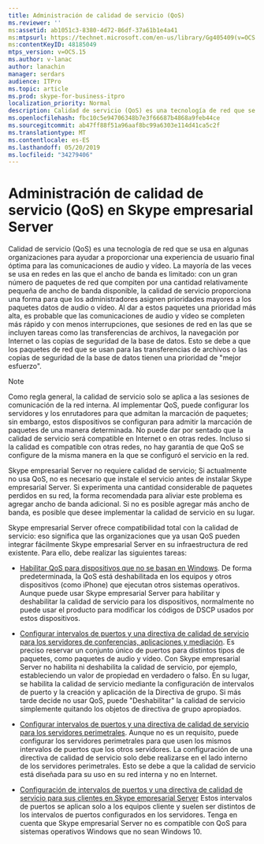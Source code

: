 ```yaml
---
title: Administración de calidad de servicio (QoS)
ms.reviewer: ''
ms:assetid: ab1051c3-8380-4d72-86df-37a61b1e4a41
ms:mtpsurl: https://technet.microsoft.com/en-us/library/Gg405409(v=OCS.15)
ms:contentKeyID: 48185049
mtps_version: v=OCS.15
ms.author: v-lanac
author: lanachin
manager: serdars
audience: ITPro
ms.topic: article
ms.prod: skype-for-business-itpro
localization_priority: Normal
description: Calidad de servicio (QoS) es una tecnología de red que se usa en algunas organizaciones para ayudar a proporcionar una experiencia de usuario final óptima para las comunicaciones de audio y vídeo.
ms.openlocfilehash: fbc10c5e94706348b7e3f66687b4868a9feb44ce
ms.sourcegitcommit: ab47ff88f51a96aaf8bc99a6303e114d41ca5c2f
ms.translationtype: MT
ms.contentlocale: es-ES
ms.lasthandoff: 05/20/2019
ms.locfileid: "34279406"
---
```

# <a name="managing-quality-of-service-qos-in-skype-for-business-server"></a>Administración de calidad de servicio (QoS) en Skype empresarial Server


Calidad de servicio (QoS) es una tecnología de red que se usa en algunas organizaciones para ayudar a proporcionar una experiencia de usuario final óptima para las comunicaciones de audio y vídeo. La mayoría de las veces se usa en redes en las que el ancho de banda es limitado: con un gran número de paquetes de red que compiten por una cantidad relativamente pequeña de ancho de banda disponible, la calidad de servicio proporciona una forma para que los administradores asignen prioridades mayores a los paquetes datos de audio o vídeo. Al dar a estos paquetes una prioridad más alta, es probable que las comunicaciones de audio y vídeo se completen más rápido y con menos interrupciones, que sesiones de red en las que se incluyen tareas como las transferencias de archivos, la navegación por Internet o las copias de seguridad de la base de datos. Esto se debe a que los paquetes de red que se usan para las transferencias de archivos o las copias de seguridad de la base de datos tienen una prioridad de "mejor esfuerzo".


> [!NOTE]  
> Como regla general, la calidad de servicio solo se aplica a las sesiones de comunicación de la red interna. Al implementar QoS, puede configurar los servidores y los enrutadores para que admitan la marcación de paquetes; sin embargo, estos dispositivos se configuran para admitir la marcación de paquetes de una manera determinada. No puede dar por sentado que la calidad de servicio será compatible en Internet o en otras redes. Incluso si la calidad es compatible con otras redes, no hay garantía de que QoS se configure de la misma manera en la que se configuró el servicio en la red.

Skype empresarial Server no requiere calidad de servicio; Si actualmente no usa QoS, no es necesario que instale el servicio antes de instalar Skype empresarial Server. Si experimenta una cantidad considerable de paquetes perdidos en su red, la forma recomendada para aliviar este problema es agregar ancho de banda adicional. Si no es posible agregar más ancho de banda, es posible que desee implementar la calidad de servicio en su lugar.

Skype empresarial Server ofrece compatibilidad total con la calidad de servicio: eso significa que las organizaciones que ya usan QoS pueden integrar fácilmente Skype empresarial Server en su infraestructura de red existente. Para ello, debe realizar las siguientes tareas:

  - [Habilitar QoS para dispositivos que no se basan en Windows](enabling-qos-for-devices-that-are-not-based-on-windows.md). De forma predeterminada, la QoS está deshabilitada en los equipos y otros dispositivos (como iPhone) que ejecutan otros sistemas operativos. Aunque puede usar Skype empresarial Server para habilitar y deshabilitar la calidad de servicio para los dispositivos, normalmente no puede usar el producto para modificar los códigos de DSCP usados por estos dispositivos.

  - [Configurar intervalos de puertos y una directiva de calidad de servicio para los servidores de conferencias, aplicaciones y mediación](configuring-port-ranges-for-your-conferencing-application-and-mediation-servers.md). Es preciso reservar un conjunto único de puertos para distintos tipos de paquetes, como paquetes de audio y vídeo. Con Skype empresarial Server no habilita ni deshabilita la calidad de servicio, por ejemplo, estableciendo un valor de propiedad en verdadero o falso. En su lugar, se habilita la calidad de servicio mediante la configuración de intervalos de puerto y la creación y aplicación de la Directiva de grupo. Si más tarde decide no usar QoS, puede "Deshabilitar" la calidad de servicio simplemente quitando los objetos de directiva de grupo apropiados.

  - [Configurar intervalos de puertos y una directiva de calidad de servicio para los servidores perimetrales](configuring-port-ranges-for-your-edge-servers.md). Aunque no es un requisito, puede configurar los servidores perimetrales para que usen los mismos intervalos de puertos que los otros servidores. La configuración de una directiva de calidad de servicio solo debe realizarse en el lado interno de los servidores perimetrales. Esto se debe a que la calidad de servicio está diseñada para su uso en su red interna y no en Internet.

- [Configuración de intervalos de puertos y una directiva de calidad de servicio para sus clientes en Skype empresarial Server](configuring-port-ranges-for-your-skype-clients.md)  Estos intervalos de puertos se aplican solo a los equipos cliente y suelen ser distintos de los intervalos de puertos configurados en los servidores. Tenga en cuenta que Skype empresarial Server no es compatible con QoS para sistemas operativos Windows que no sean Windows 10.


